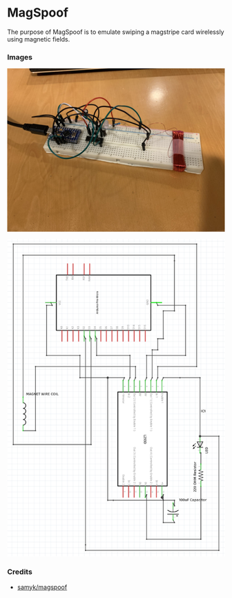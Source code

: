 # MagSpoof

The purpose of MagSpoof is to emulate swiping a magstripe card wirelessly using magnetic fields.

### Images

![](on_breadboard.JPG)

![](schematic.png)

### Credits
- [samyk/magspoof](https://github.com/samyk/magspoof/)
